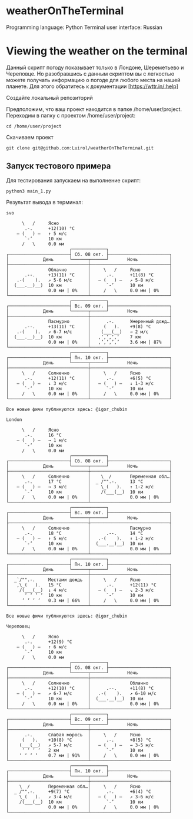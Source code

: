 # weatherOnTheTerminal
Programming language: Python
Terminal user interface: Russian

# Viewing the weather on the terminal
Данный скрипт погоду показывает только в Лондоне, Шереметьево и Череповце. Но разобравшись с данным скриптом вы с легкостью можете получать информацию о погоде для любого места на нашей планете.
Для этого обратитесь к документации [https://wttr.in/:help]


Создайте локальный репозиторий

Предположим, что ваш проект находится в папке /home/user/project. 
Переходим в папку с проектом /home/user/project:

```cd /home/user/project```

Скачиваем проект

```git clone git@github.com:Luirol/weatherOnTheTerminal.git```

## Запуск тестового примера
Для тестирования запускаем на выполнение скрипт:

```python3 main_1.py```

Результат вывода в терминал:
```
svo

      \   /     Ясно
       .-.      +12(10) °C     
    ― (   ) ―   ↑ 5 м/c        
       `-’      10 км          
      /   \     0.0 мм         
                        ┌─────────────┐                        
┌───────────────────────┤ Сб. 08 окт. ├───────────────────────┐
│             День      └──────┬──────┘       Ночь            │
├──────────────────────────────┼──────────────────────────────┤
│               Облачно        │     \   /     Ясно           │
│      .--.     +13(11) °C     │      .-.      +11(8) °C      │
│   .-(    ).   ↗ 5-6 м/c      │   ― (   ) ―   ↗ 5-8 м/c      │
│  (___.__)__)  10 км          │      `-’      10 км          │
│               0.0 мм | 0%    │     /   \     0.0 мм | 0%    │
└──────────────────────────────┴──────────────────────────────┘
                        ┌─────────────┐                        
┌───────────────────────┤ Вс. 09 окт. ├───────────────────────┐
│             День      └──────┬──────┘       Ночь            │
├──────────────────────────────┼──────────────────────────────┤
│               Пасмурно       │      .-.      Умеренный дожд…│
│      .--.     +13(11) °C     │     (   ).    +9(8) °C       │
│   .-(    ).   ↗ 6-7 м/c      │    (___(__)   → 2 м/c        │
│  (___.__)__)  10 км          │   ‚‘‚‘‚‘‚‘    7 км           │
│               0.0 мм | 0%    │   ‚’‚’‚’‚’    3.6 мм | 87%   │
└──────────────────────────────┴──────────────────────────────┘
                        ┌─────────────┐                        
┌───────────────────────┤ Пн. 10 окт. ├───────────────────────┐
│             День      └──────┬──────┘       Ночь            │
├──────────────────────────────┼──────────────────────────────┤
│     \   /     Солнечно       │     \   /     Ясно           │
│      .-.      +12(11) °C     │      .-.      +6(5) °C       │
│   ― (   ) ―   ↓ 3 м/c        │   ― (   ) ―   ↓ 1-3 м/c      │
│      `-’      10 км          │      `-’      10 км          │
│     /   \     0.0 мм | 0%    │     /   \     0.0 мм | 0%    │
└──────────────────────────────┴──────────────────────────────┘

Все новые фичи публикуются здесь: @igor_chubin

London

      \   /     Ясно
       .-.      16 °C          
    ― (   ) ―   → 1 м/c        
       `-’      10 км          
      /   \     0.0 мм         
                        ┌─────────────┐                        
┌───────────────────────┤ Сб. 08 окт. ├───────────────────────┐
│             День      └──────┬──────┘       Ночь            │
├──────────────────────────────┼──────────────────────────────┤
│     \   /     Солнечно       │    \  /       Переменная обл…│
│      .-.      17 °C          │  _ /"".-.     13 °C          │
│   ― (   ) ―   → 3 м/c        │    \_(   ).   ↑ 1-2 м/c      │
│      `-’      10 км          │    /(___(__)  10 км          │
│     /   \     0.0 мм | 0%    │               0.0 мм | 0%    │
└──────────────────────────────┴──────────────────────────────┘
                        ┌─────────────┐                        
┌───────────────────────┤ Вс. 09 окт. ├───────────────────────┐
│             День      └──────┬──────┘       Ночь            │
├──────────────────────────────┼──────────────────────────────┤
│     \   /     Солнечно       │               Пасмурно       │
│      .-.      18 °C          │      .--.     14 °C          │
│   ― (   ) ―   ↑ 5 м/c        │   .-(    ).   ↑ 1-2 м/c      │
│      `-’      10 км          │  (___.__)__)  10 км          │
│     /   \     0.0 мм | 0%    │               0.0 мм | 0%    │
└──────────────────────────────┴──────────────────────────────┘
                        ┌─────────────┐                        
┌───────────────────────┤ Пн. 10 окт. ├───────────────────────┐
│             День      └──────┬──────┘       Ночь            │
├──────────────────────────────┼──────────────────────────────┤
│  _`/"".-.     Местами дождь  │     \   /     Ясно           │
│   ,\_(   ).   15 °C          │      .-.      +12(11) °C     │
│    /(___(__)  ↓ 4 м/c        │   ― (   ) ―   ↘ 2-3 м/c      │
│      ‘ ‘ ‘ ‘  10 км          │      `-’      10 км          │
│     ‘ ‘ ‘ ‘   0.3 мм | 66%   │     /   \     0.0 мм | 0%    │
└──────────────────────────────┴──────────────────────────────┘

Все новые фичи публикуются здесь: @igor_chubin

Череповец

      \   /     Ясно
       .-.      +12(9) °C      
    ― (   ) ―   ↑ 6 м/c        
       `-’      10 км          
      /   \     0.0 мм         
                        ┌─────────────┐                        
┌───────────────────────┤ Сб. 08 окт. ├───────────────────────┐
│             День      └──────┬──────┘       Ночь            │
├──────────────────────────────┼──────────────────────────────┤
│     \   /     Солнечно       │               Облачно        │
│      .-.      +12(10) °C     │      .--.     +11(8) °C      │
│   ― (   ) ―   ↗ 6-7 м/c      │   .-(    ).   ↗ 6-10 м/c     │
│      `-’      10 км          │  (___.__)__)  10 км          │
│     /   \     0.0 мм | 0%    │               0.0 мм | 0%    │
└──────────────────────────────┴──────────────────────────────┘
                        ┌─────────────┐                        
┌───────────────────────┤ Вс. 09 окт. ├───────────────────────┐
│             День      └──────┬──────┘       Ночь            │
├──────────────────────────────┼──────────────────────────────┤
│      .-.      Слабая морось  │     \   /     Ясно           │
│     (   ).    +10(8) °C      │      .-.      +8(5) °C       │
│    (___(__)   ↗ 5-7 м/c      │   ― (   ) ―   → 3-5 м/c      │
│     ‘ ‘ ‘ ‘   2 км           │      `-’      10 км          │
│    ‘ ‘ ‘ ‘    0.7 мм | 91%   │     /   \     0.0 мм | 0%    │
└──────────────────────────────┴──────────────────────────────┘
                        ┌─────────────┐                        
┌───────────────────────┤ Пн. 10 окт. ├───────────────────────┐
│             День      └──────┬──────┘       Ночь            │
├──────────────────────────────┼──────────────────────────────┤
│    \  /       Переменная обл…│     \   /     Ясно           │
│  _ /"".-.     +9(7) °C       │      .-.      +6(4) °C       │
│    \_(   ).   ↗ 3-4 м/c      │   ― (   ) ―   ↗ 3-6 м/c      │
│    /(___(__)  10 км          │      `-’      10 км          │
│               0.0 мм | 0%    │     /   \     0.0 мм | 0%    │
└──────────────────────────────┴──────────────────────────────┘
```
